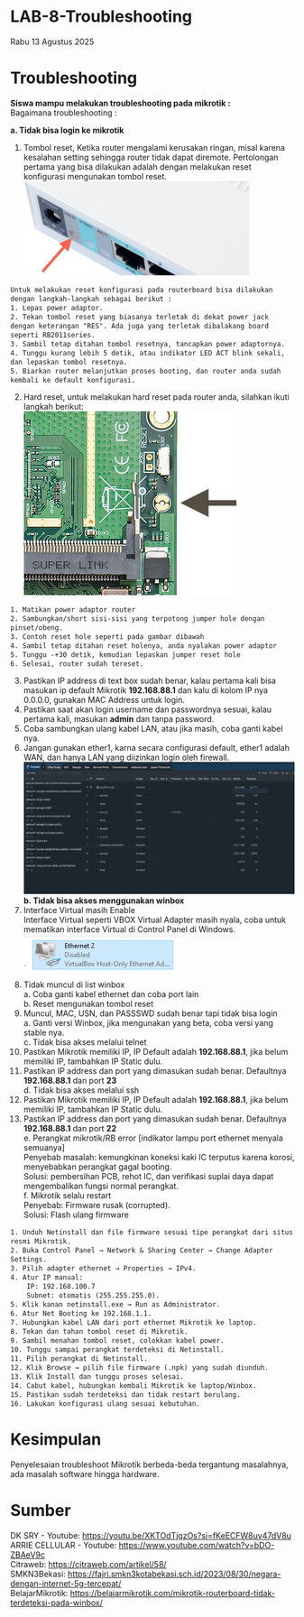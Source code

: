 # LAB-8-Troubleshooting
Rabu 13 Agustus 2025

# Troubleshooting

**Siswa mampu melakukan troubleshooting pada mikrotik   :**  
Bagaimana troubleshooting :  
  
**a. Tidak bisa login ke mikrotik**
  1. Tombol reset, Ketika router mengalami kerusakan ringan, misal karena kesalahan setting sehingga router tidak dapat diremote. Pertolongan pertama yang bisa dilakukan adalah dengan melakukan reset konfigurasi mengunakan tombol reset.  
     ![ct](dua.png)  

    Untuk melakukan reset konfigurasi pada routerboard bisa dilakukan dengan langkah-langkah sebagai berikut :  
    1. Lepas power adaptor.  
    2. Tekan tombol reset yang biasanya terletak di dekat power jack dengan keterangan "RES". Ada juga yang terletak dibalakang board seperti RB2011series.  
    3. Sambil tetap ditahan tombol resetnya, tancapkan power adaptornya.  
    4. Tunggu kurang lebih 5 detik, atau indikator LED ACT blink sekali, dan lepaskan tombol resetnya.  
    5. Biarkan router melanjutkan proses booting, dan router anda sudah kembali ke default konfigurasi.  
  2. Hard reset, untuk melakukan hard reset pada router anda, silahkan ikuti langkah berikut:  
     ![cv](satu.png)  

    1. Matikan power adaptor router
    2. Sambungkan/short sisi-sisi yang terpotong jumper hole dengan pinset/obeng.
    3. Contoh reset hole seperti pada gambar dibawah
    4. Sambil tetap ditahan reset holenya, anda nyalakan power adaptor 
    5. Tunggu -+30 detik, kemudian lepaskan jumper reset hole
    6. Selesai, router sudah tereset. 
  3. Pastikan IP address di text box sudah benar, kalau pertama kali bisa masukan ip default Mikrotik **192.168.88.1** dan kalu di kolom IP nya 0.0.0.0, gunakan MAC Address untuk login.  
  4. Pastikan saat akan login username dan passwordnya sesuai, kalau pertama kali, masukan **admin** dan tanpa password.  
  5. Coba sambungkan ulang kabel LAN, atau jika masih, coba ganti kabel nya.  
  6. Jangan gunakan ether1, karna secara configurasi default, ether1 adalah WAN, dan hanya LAN yang diizinkan login oleh firewall.  
     ![iya](firewall.PNG)  
**b. Tidak bisa akses menggunakan winbox**  
  1. Interface Virtual masih Enable  
     Interface Virtual seperti VBOX Virtual Adapter masih nyala, coba untuk mematikan interface Virtual di Control Panel di Windows.  
     ![](eth.PNG)  
  3. Tidak muncul di list winbox  
     a. Coba ganti kabel ethernet dan coba port lain  
     b. Reset mengunakan tombol reset  
  4. Muncul, MAC, USN, dan PASSSWD sudah benar tapi tidak bisa login  
     a. Ganti versi Winbox, jika mengunakan yang beta, coba versi yang stable nya.  
c. Tidak bisa akses melalui telnet  
  1. Pastikan Mikrotik memiliki IP, IP Default adalah **192.168.88.1**, jika belum memiliki IP, tambahkan IP Static dulu.  
  2. Pastikan IP address dan port yang dimasukan sudah benar. Defaultnya **192.168.88.1** dan port **23**  
d. Tidak bisa akses melalui ssh  
  1. Pastikan Mikrotik memiliki IP, IP Default adalah **192.168.88.1**, jika belum memiliki IP, tambahkan IP Static dulu.  
  2. Pastikan IP address dan port yang dimasukan sudah benar. Defaultnya **192.168.88.1** dan port **22**  
e. Perangkat mikrotik/RB error [indikator lampu port ethernet  menyala semuanya]  
  Penyebab masalah: kemungkinan koneksi kaki IC terputus karena korosi, menyebabkan perangkat gagal booting.  
  Solusi: pembersihan PCB, rehot IC, dan verifikasi suplai daya dapat mengembalikan fungsi normal perangkat.  
f. Mikrotik selalu restart  
  Penyebab: Firmware rusak (corrupted).  
  Solusi: Flash ulang firmware  

    1. Unduh Netinstall dan file firmware sesuai tipe perangkat dari situs resmi Mikrotik.
    2. Buka Control Panel → Network & Sharing Center → Change Adapter Settings.
    3. Pilih adapter ethernet → Properties → IPv4.
    4. Atur IP manual:
        IP: 192.168.100.7
        Subnet: otomatis (255.255.255.0).
    5. Klik kanan netinstall.exe → Run as Administrator.
    6. Atur Net Booting ke 192.168.1.1.
    7. Hubungkan kabel LAN dari port ethernet Mikrotik ke laptop.
    8. Tekan dan tahan tombol reset di Mikrotik.
    9. Sambil menahan tombol reset, colokkan kabel power.
    10. Tunggu sampai perangkat terdeteksi di Netinstall.
    11. Pilih perangkat di Netinstall.
    12. Klik Browse → pilih file firmware (.npk) yang sudah diunduh.
    13. Klik Install dan tunggu proses selesai.
    14. Cabut kabel, hubungkan kembali Mikrotik ke laptop/Winbox.
    15. Pastikan sudah terdeteksi dan tidak restart berulang.
    16. Lakukan konfigurasi ulang sesuai kebutuhan.  
  
# Kesimpulan
  Penyelesaian troubleshoot Mikrotik berbeda-beda tergantung masalahnya, ada masalah software hingga hardware. 

# Sumber  
DK SRY - Youtube: https://youtu.be/XKTOdTjqzOs?si=fKeECFW8uy47dV8u  
ARRIE CELLULAR - Youtube: https://www.youtube.com/watch?v=bDO-ZBAeV9c  
Citraweb: https://citraweb.com/artikel/58/  
SMKN3Bekasi: https://fajri.smkn3kotabekasi.sch.id/2023/08/30/negara-dengan-internet-5g-tercepat/  
BelajarMikrotik: https://belajarmikrotik.com/mikrotik-routerboard-tidak-terdeteksi-pada-winbox/  

